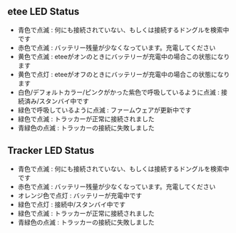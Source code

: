 ## etee LED Status

- 青色で点滅 : 何にも接続されていない、もしくは接続するドングルを検索中です
- 赤色で点滅 : バッテリー残量が少なくなっています。充電してください
- 黄色で点滅 : eteeがオンのときにバッテリーが充電中の場合この状態になります
- 黄色で点灯 : eteeがオフのときにバッテリーが充電中の場合この状態になります
- 白色/デフォルトカラー/ピンクがかった紫色で呼吸しているように点滅 : 接続済み/スタンバイ中です
- 緑色で呼吸しているように点滅 : ファームウェアが更新中です
- 緑色で点滅 : トラッカーが正常に接続されました
- 青緑色の点滅 : トラッカーの接続に失敗しました

## Tracker LED Status

- 青色で点滅 : 何にも接続されていない、もしくは接続するドングルを検索中です
- 赤色で点滅 : バッテリー残量が少なくなっています。充電してください
- オレンジ色で点灯 : バッテリーが充電中です
- 緑色で点灯 : 接続中/スタンバイ中です
- 緑色で点滅 : トラッカーが正常に接続されました
- 青緑色の点滅 : トラッカーの接続に失敗しました